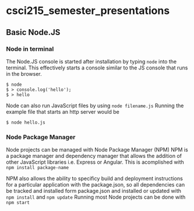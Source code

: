 # csci215_semester_presentations

## Basic Node.JS

### Node in terminal
The Node.JS console is started after installation by typing `node` into the terminal.
This effectively starts a console similar to the JS console that runs in the browser.
```
$ node
$ > console.log('hello');
$ > hello
```

Node can also run JavaScript files by using `node filename.js`
Running the example file that starts an http server would be 
```
$ node hello.js

```

### Node Package Manager
Node projects can be managed with Node Package Manager (NPM)
NPM is a package manager and dependency manager that allows the addition of other JavaScript libraries i.e. Express or Angular. This is acomplished with `npm install package-name`

NPM also allows the ability to specificy build and deployment instructions for a particular application with the package.json, so all dependencies can be tracked and installed form package.json and installed or updated with `npm install` and `npm update`
Running most Node projects can be done with `npm start` 
